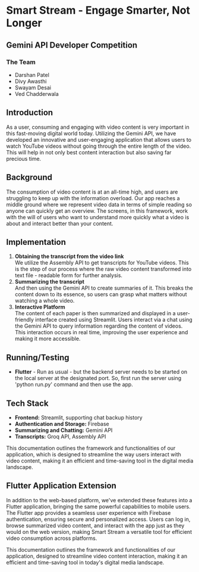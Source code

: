 # Smart Stream - Engage Smarter, Not Longer

## Gemini API Developer Competition

### The Team
- Darshan Patel
- Divy Awasthi
- Swayam Desai
- Ved Chadderwala

## Introduction
As a user, consuming and engaging with video content is very important in this fast-moving digital world today. Utilizing the Gemini API, we have developed an innovative and user-engaging application that allows users to watch YouTube videos without going through the entire length of the video. This will help in not only best content interaction but also saving far precious time.

## Background
The consumption of video content is at an all-time high, and users are struggling to keep up with the information overload. Our app reaches a middle ground where we represent video data in terms of simple reading so anyone can quickly get an overview. The screens, in this framework, work with the will of users who want to understand more quickly what a video is about and interact better than your content.

## Implementation
1. **Obtaining the transcript from the video link**  
   We utilize the Assembly API to get transcripts for YouTube videos. This is the step of our process where the raw video content transformed into text file - readable form for further analysis.
2. **Summarizing the transcript**  
   And then using the Gemini API to create summaries of it. This breaks the content down to its essence, so users can grasp what matters without watching a whole video.
3. **Interactive Platform**  
   The content of each paper is then summarized and displayed in a user-friendly interface created using Streamlit. Users interact via a chat using the Gemini API to query information regarding the content of videos. This interaction occurs in real time, improving the user experience and making it more accessible.

## Running/Testing
- **Flutter** - Run as usual - but the backend server needs to be started on the local server at the designated port. So, first run the server using 'python run.py' command and then use the app.

## Tech Stack
- **Frontend:** Streamlit, supporting chat backup history
- **Authentication and Storage:** Firebase
- **Summarizing and Chatting:** Gemini API
- **Transcripts:** Groq API, Assembly API

This documentation outlines the framework and functionalities of our application, which is designed to streamline the way users interact with video content, making it an efficient and time-saving tool in the digital media landscape.

## Flutter Application Extension

In addition to the web-based platform, we've extended these features into a Flutter application, bringing the same powerful capabilities to mobile users. The Flutter app provides a seamless user experience with Firebase authentication, ensuring secure and personalized access. Users can log in, browse summarized video content, and interact with the app just as they would on the web version, making Smart Stream a versatile tool for efficient video consumption across platforms.

This documentation outlines the framework and functionalities of our application, designed to streamline video content interaction, making it an efficient and time-saving tool in today's digital media landscape.
